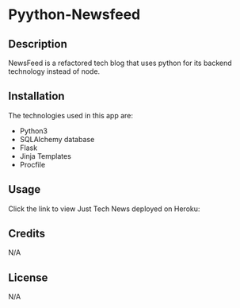 # Pyython-Newsfeed

## Description

NewsFeed is a refactored tech blog that uses python for its backend technology instead of node.

## Installation

The technologies used in this app are:
- Python3
- SQLAlchemy database
- Flask
- Jinja Templates
- Procfile

## Usage

Click the link to view Just Tech News deployed on Heroku:

## Credits

N/A

## License

N/A
